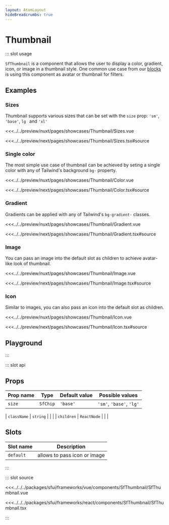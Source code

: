 ```yaml
---
layout: AtomLayout
hideBreadcrumbs: true
---
```

# Thumbnail

::: slot usage

`SfThumbnail` is a component that allows the user to display a color, gradient, icon, or image in a thumbnail style. One common use case from our [blocks](../blocks/Filters.html) is using this component as avatar or thumbnail for filters.

## Examples

### Sizes

Thumbnail supports various sizes that can be set with the `size` prop: `'sm'`, `'base'`, `lg ` and `'xl'`

<Showcase showcase-name="Thumbnail/Sizes">

<!-- vue -->
<<<../../preview/nuxt/pages/showcases/Thumbnail/Sizes.vue
<!-- end vue -->
<!-- react -->
<<<../../preview/next/pages/showcases/Thumbnail/Sizes.tsx#source
<!-- end react -->
</Showcase>

### Single color

The most simple use case of thumbnail can be achieved by seting a single color with any of Tailwind's background `bg-` property.

<Showcase showcase-name="Thumbnail/Color">

<!-- vue -->
<<<../../preview/nuxt/pages/showcases/Thumbnail/Color.vue
<!-- end vue -->
<!-- react -->
<<<../../preview/next/pages/showcases/Thumbnail/Color.tsx#source
<!-- end react -->
</Showcase>

### Gradient

Gradients can be applied with any of Tailwind's `bg-gradient-` classes.

<Showcase showcase-name="Thumbnail/Gradient">

<!-- vue -->
<<<../../preview/nuxt/pages/showcases/Thumbnail/Gradient.vue
<!-- end vue -->
<!-- react -->
<<<../../preview/next/pages/showcases/Thumbnail/Gradient.tsx#source
<!-- end react -->
</Showcase>

### Image

You can pass an image <!-- vue -->into the default slot<!-- end vue --> <!-- react -->as children<!-- end react --> to achieve avatar-like look of thumbnail.

<Showcase showcase-name="Thumbnail/Image">

<!-- vue -->
<<<../../preview/nuxt/pages/showcases/Thumbnail/Image.vue
<!-- end vue -->
<!-- react -->
<<<../../preview/next/pages/showcases/Thumbnail/Image.tsx#source
<!-- end react -->
</Showcase>

### Icon

Similar to images, you can also pass an icon <!-- vue -->into the default slot<!-- end vue --> <!-- react -->as children<!-- end react -->.

<Showcase showcase-name="Thumbnail/Icon">

<!-- vue -->
<<<../../preview/nuxt/pages/showcases/Thumbnail/Icon.vue
<!-- end vue -->
<!-- react -->
<<<../../preview/next/pages/showcases/Thumbnail/Icon.tsx#source
<!-- end react -->
</Showcase>

## Playground 

<Generate style="height: 450px" />

:::

::: slot api

## Props

| Prop name         | Type                       | Default value | Possible values                        |
|------------------ |----------------------------|---------------|----------------------------------------|
| `size`              | `SfChip`                    | `'base'`          | `'sm'`, `'base'`, `'lg'`                           |
<!-- react -->
| `className`         | `string`                     |               |                                        |
| `children`          | `ReactNode`                  |               |            |
<!-- end react -->

<!-- vue -->
## Slots

| Slot name |            Description          |
| --------- | ------------------------------- |
| `default`   |  allows to pass icon or image   |
<!-- end vue -->
:::

::: slot source
<SourceCode>
<!-- vue -->
<<<../../../packages/sfui/frameworks/vue/components/SfThumbnail/SfThumbnail.vue
<!-- end vue -->
<!-- react -->
<<<../../../packages/sfui/frameworks/react/components/SfThumbnail/SfThumbnail.tsx
<!-- end react -->
</SourceCode>
:::